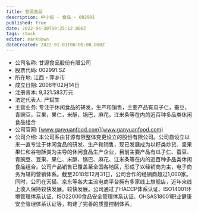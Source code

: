 ```yaml
---
title: 甘源食品
description: 中小板 - 食品 - 002991
published: true
date: 2022-04-30T19:25:12.000Z
tags: stock
editor: markdown
dateCreated: 2022-01-01T00:00:00.000Z
---
```


- 公司名称: 甘源食品股份有限公司
- 股票代码: 002991.SZ
- 所在地: 江西 - 萍乡市
- 成立日期: 2006年02月14日
- 注册资本: 9,321.583万元
- 法定代表人: 严斌生
- 主营业务: 专注于休闲食品的研发，生产和销售，主要产品有瓜子仁，蚕豆，青豌豆，豆果，果仁，米酥，锅巴，麻花，江米条等在内的近百种多品类休闲食品组合
- 公司官网: [www.ganyuanfood.com](www.ganyuanfood.com)
- 公司介绍: 本公司系由甘源有限整体变更设立的股份有限公司。公司自设立以来一直专注于休闲食品的研发、生产和销售，现已发展成为以籽类炒货、坚果果仁和谷物酥类为主导的休闲食品生产企业，目前主要产品有瓜子仁、蚕豆、青豌豆、豆果、果仁、米酥、锅巴、麻花、江米条等在内的近百种多品类休闲食品组合。公司产品销售已覆盖至全国各地区，形成了以经销商为主，电子商务为辅的营销体系。截至2018年12月31日，公司合作的经销商超过1,000家。同时，公司在天猫、京东等各大主流电商平台拥有多家线上旗舰店，近年来线上收入保持较快发展。较快发展。公司通过了HACCP体系认证、ISO14001环境管理体系认证、ISO22000食品安全管理体系认证、OHSAS18001职业健康安全管理体系认证等，构建了完善的质量控制体系。


